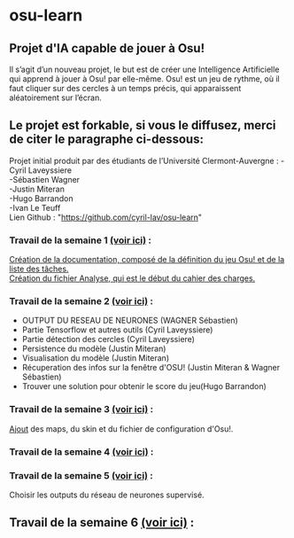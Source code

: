 # osu-learn  
## Projet d'IA capable de jouer à Osu!  

Il s’agit d’un nouveau projet, le but est de créer une Intelligence Artificielle qui apprend à jouer à Osu! par elle-même. Osu! est un jeu de rythme, où il faut cliquer sur des cercles à un temps précis, qui apparaissent aléatoirement sur l’écran.

## Le projet est forkable, si vous le diffusez, merci de citer le paragraphe ci-dessous:
Projet initial produit par des étudiants de l’Université Clermont-Auvergne :
  -Cyril Laveyssiere  
  -Sébastien Wagner  
  -Justin Miteran  
  -Hugo Barrandon  
  -Ivan Le Teuff  
Lien Github : "https://github.com/cyril-lav/osu-learn"



### Travail de la semaine 1 [(voir ici)](TravailParSemaine/semaine1/semaine1.md) :  
[Création de la documentation, composé de la définition du jeu Osu! et de la liste des tâches.](TravailParSemaine/semaine1/documentatation.odt)  
[Création du fichier Analyse, qui est le début du cahier des charges.](TravailParSemaine/semaine1/analyse.odt)


### Travail de la semaine 2 [(voir ici)](TravailParSemaine/semaine2/semaine2.md) :  
- OUTPUT DU RESEAU DE NEURONES (WAGNER Sébastien)  
- Partie Tensorflow et autres outils (Cyril Laveyssiere)  
- Partie détection des cercles (Cyril Laveyssiere)  
- Persistence du modèle (Justin Miteran)  
- Visualisation du modèle (Justin Miteran)  
- Récuperation des infos sur la fenêtre d'OSU! (Justin Miteran & Wagner Sébastien)
- Trouver une solution pour obtenir le score du jeu(Hugo Barrandon)  

### Travail de la semaine 3 [(voir ici)](TravailParSemaine/semaine3/semaine3.md) :  
[Ajout](Config_Osu/config_Osu.md) des maps, du skin et du fichier de configuration d'Osu!.

### Travail de la semaine 4 [(voir ici)](TravailParSemaine/semaine4/semaine4.md) :  

### Travail de la semaine 5 [(voir ici)](TravailParSemaine/semaine5/semaine5.md) :  
Choisir les outputs du réseau de neurones supervisé.  
## Travail de la semaine 6 [(voir ici)](TravailParSemaine/semaine6/semaine6.md) :  
